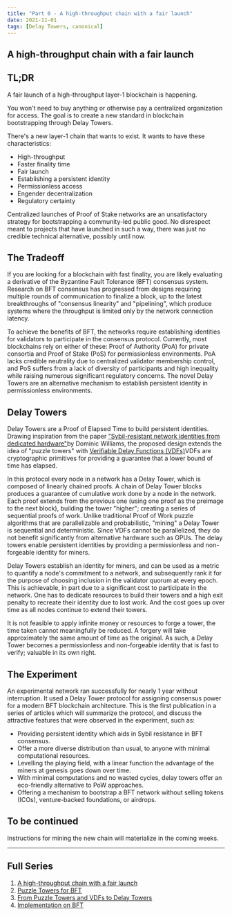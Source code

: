 ```yaml
---
title: "Part 0 - A high-throughput chain with a fair launch"
date: 2021-11-01
tags: [Delay Towers, canonical]
---
```

<!-- truncate -->

## A high\-throughput chain with a fair launch


## TL;DR


A fair launch of a high\-throughput layer\-1 blockchain is happening.


You won't need to buy anything or otherwise pay a centralized organization for access. The goal is to create a new standard in blockchain bootstrapping through Delay Towers.


There's a new layer\-1 chain that wants to exist. It wants to have these characteristics:


* High\-throughput
* Faster finality time
* Fair launch
* Establishing a persistent identity
* Permissionless access
* Engender decentralization
* Regulatory certainty


Centralized launches of Proof of Stake networks are an unsatisfactory strategy for bootstrapping a community\-led public good. No disrespect meant to projects that have launched in such a way, there was just no credible technical alternative, possibly until now.


## The Tradeoff


If you are looking for a blockchain with fast finality, you are likely evaluating a derivative of the Byzantine Fault Tolerance (BFT) consensus system. Research on BFT consensus has progressed from designs requiring multiple rounds of communication to finalize a block, up to the latest breakthroughs of "consensus linearity" and "pipelining", which produce systems where the throughput is limited only by the network connection latency.


To achieve the benefits of BFT, the networks require establishing identities for validators to participate in the consensus protocol. Currently, most blockchains rely on either of these: Proof of Authority (PoA) for private consortia and Proof of Stake (PoS) for permissionless environments. PoA lacks credible neutrality due to centralized validator membership control, and PoS suffers from a lack of diversity of participants and high inequality while raising numerous significant regulatory concerns. The novel Delay Towers are an alternative mechanism to establish persistent identity in permissionless environments.


## Delay Towers


Delay Towers are a Proof of Elapsed Time to build persistent identities. Drawing inspiration from the paper ["Sybil\-resistant network identities from dedicated hardware"](https://docs.google.com/document/d/1eRTAe3szuIoZEloHvRMtZlrU7t2un4UVQ8LarpU3LNk/edit?usp=sharing)by Dominic Williams, the proposed design extends the idea of "puzzle towers" with [Verifiable Delay Functions (VDFs)](https://eprint.iacr.org/2018/601.pdf)VDFs are cryptographic primitives for providing a guarantee that a lower bound of time has elapsed.


In this protocol every node in a network has a Delay Tower, which is composed of linearly chained proofs. A chain of Delay Tower blocks produces a guarantee of cumulative work done by a node in the network. Each proof extends from the previous one (using one proof as the preimage to the next block), building the tower "higher"; creating a series of sequential proofs of work. Unlike traditional Proof of Work puzzle algorithms that are parallelizable and probabilistic, "mining" a Delay Tower is sequential and deterministic. Since VDFs cannot be parallelized, they do not benefit significantly from alternative hardware such as GPUs. The delay towers enable persistent identities by providing a permissionless and non\-forgeable identity for miners.


Delay Towers establish an identity for miners, and can be used as a metric to quantify a node's commitment to a network, and subsequently rank it for the purpose of choosing inclusion in the validator quorum at every epoch. This is achievable, in part due to a significant cost to participate in the network. One has to dedicate resources to build their towers and a high exit penalty to recreate their identity due to lost work. And the cost goes up over time as all nodes continue to extend their towers.


It is not feasible to apply infinite money or resources to forge a tower, the time taken cannot meaningfully be reduced. A forgery will take approximately the same amount of time as the original. As such, a Delay Tower becomes a permissionless and non\-forgeable identity that is fast to verify; valuable in its own right.


## The Experiment


An experimental network ran successfully for nearly 1 year without interruption. It used a Delay Tower protocol for assigning consensus power for a modern BFT blockchain architecture. This is the first publication in a series of articles which will summarize the protocol, and discuss the attractive features that were observed in the experiment, such as:


* Providing persistent identity which aids in Sybil resistance in BFT consensus.
* Offer a more diverse distribution than usual, to anyone with minimal computational resources.
* Levelling the playing field, with a linear function the advantage of the miners at genesis goes down over time.
* With minimal computations and no wasted cycles, delay towers offer an eco\-friendly alternative to PoW approaches.
* Offering a mechanism to bootstrap a BFT network without selling tokens (ICOs), venture\-backed foundations, or airdrops.


## To be continued


Instructions for mining the new chain will materialize in the coming weeks. 




---


## Full Series


1. [A high\-throughput chain with a fair launch](http://openlibra.blog/2021/11/01/delay-towers-part-0/)
2. [Puzzle Towers for BFT](http://openlibra.blog/2021/11/05/delay-towers-part-1/)
3. [From Puzzle Towers and VDFs to Delay Towers](http://openlibra.blog/2021/11/08/delay-towers-part-2/)
4. [Implementation on BFT](http://openlibra.blog/2021/11/12/part-3-a-delay-towers-implementation-on-bft/)


